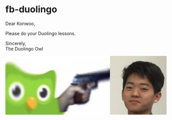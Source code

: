 # fb-duolingo

Dear Konwoo, 

Please do your Duolingo lessons.

Sincerely,  
The Duolingo Owl

![Owl threatening Konwoo](kimdead.png)